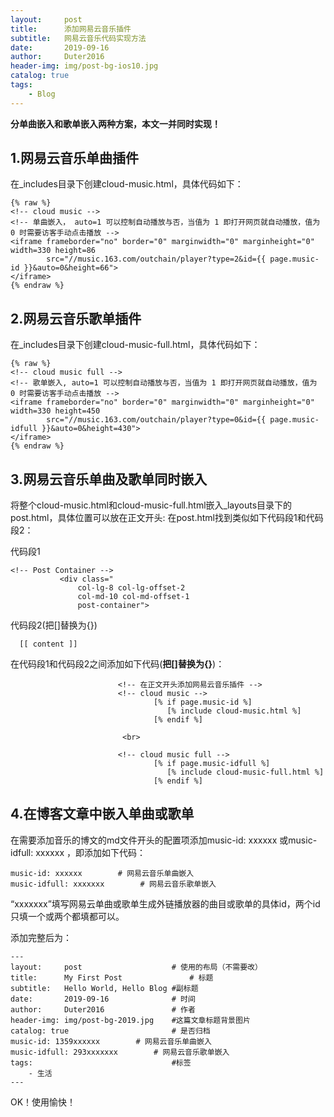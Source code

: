 ```yaml
---
layout:     post
title:      添加网易云音乐插件
subtitle:   网易云音乐代码实现方法
date:       2019-09-16
author:     Duter2016
header-img: img/post-bg-ios10.jpg
catalog: true
tags:
    - Blog
---
```


**分单曲嵌入和歌单嵌入两种方案，本文一并同时实现！**
## 1.网易云音乐单曲插件
在_includes目录下创建cloud-music.html，具体代码如下：

```
{% raw %}
<!-- cloud music -->
<!-- 单曲嵌入， auto=1 可以控制自动播放与否，当值为 1 即打开网页就自动播放，值为 0 时需要访客手动点击播放 -->
<iframe frameborder="no" border="0" marginwidth="0" marginheight="0" width=330 height=86
        src="//music.163.com/outchain/player?type=2&id={{ page.music-id }}&auto=0&height=66">
</iframe>
{% endraw %}
```

## 2.网易云音乐歌单插件
在_includes目录下创建cloud-music-full.html，具体代码如下：

```
{% raw %}
<!-- cloud music full -->
<!-- 歌单嵌入, auto=1 可以控制自动播放与否，当值为 1 即打开网页就自动播放，值为 0 时需要访客手动点击播放 -->
<iframe frameborder="no" border="0" marginwidth="0" marginheight="0" width=330 height=450
        src="//music.163.com/outchain/player?type=0&id={{ page.music-idfull }}&auto=0&height=430">
</iframe>
{% endraw %}
```

## 3.网易云音乐单曲及歌单同时嵌入
将整个cloud-music.html和cloud-music-full.html嵌入_layouts目录下的post.html，具体位置可以放在正文开头:
 在post.html找到类似如下代码段1和代码段2：
 
 代码段1
 ```
 <!-- Post Container -->
            <div class="
                col-lg-8 col-lg-offset-2
                col-md-10 col-md-offset-1
                post-container">
 ```
 
 代码段2(把[]替换为{})
 
```
  [[ content ]]
```

在代码段1和代码段2之间添加如下代码(**把[]替换为{}**)：

```
                        <!-- 在正文开头添加网易云音乐插件 -->
		                <!-- cloud music -->
                                [% if page.music-id %]
                                   [% include cloud-music.html %]
                                [% endif %]
		    
		                 <br>
		    
		                <!-- cloud music full -->
                                [% if page.music-idfull %]
                                   [% include cloud-music-full.html %]
                                [% endif %] 
```
## 4.在博客文章中嵌入单曲或歌单

在需要添加音乐的博文的md文件开头的配置项添加music-id: xxxxxx 或music-idfull: xxxxxx ，即添加如下代码：

```
music-id: xxxxxx        # 网易云音乐单曲嵌入
music-idfull: xxxxxxx        # 网易云音乐歌单嵌入
```
“xxxxxxx”填写网易云单曲或歌单生成外链播放器的曲目或歌单的具体id，两个id只填一个或两个都填都可以。  

添加完整后为：

```
---
layout:     post   				    # 使用的布局（不需要改）
title:      My First Post 				# 标题 
subtitle:   Hello World, Hello Blog #副标题
date:       2019-09-16 				# 时间
author:     Duter2016	    		# 作者
header-img: img/post-bg-2019.jpg 	#这篇文章标题背景图片
catalog: true 						# 是否归档
music-id: 1359xxxxxx        # 网易云音乐单曲嵌入
music-idfull: 293xxxxxxx        # 网易云音乐歌单嵌入
tags:								#标签
    - 生活
---
```

OK！使用愉快！
